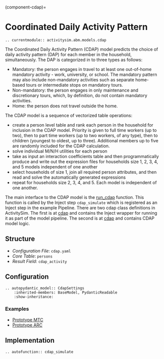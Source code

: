 (component-cdap)=
# Coordinated Daily Activity Pattern

```{eval-rst}
.. currentmodule:: activitysim.abm.models.cdap
```

The Coordinated Daily Activity Pattern (CDAP) model predicts the choice of daily activity pattern (DAP)
for each member in the household, simultaneously. The DAP is categorized in to three types as
follows:
* Mandatory: the person engages in travel to at least one out-of-home mandatory activity - work, university, or school. The mandatory pattern may also include non-mandatory activities such as separate home-based tours or intermediate stops on mandatory tours.
* Non-mandatory: the person engages in only maintenance and discretionary tours, which, by definition, do not contain mandatory activities.
* Home: the person does not travel outside the home.

The CDAP model is a sequence of vectorized table operations:

* create a person level table and rank each person in the household for inclusion in the CDAP model.  Priority is given to full time workers (up to two), then to part time workers (up to two workers, of any type), then to children (youngest to oldest, up to three).  Additional members up to five are randomly included for the CDAP calculation.
* solve individual M/N/H utilities for each person
* take as input an interaction coefficients table and then programmatically produce and write out the expression files for households size 1, 2, 3, 4, and 5 models independent of one another
* select households of size 1, join all required person attributes, and then read and solve the automatically generated expressions
* repeat for households size 2, 3, 4, and 5. Each model is independent of one another.

The main interface to the CDAP model is the [run_cdap](activitysim.abm.models.util.cdap.run_cdap)
function.  This function is called by the Inject step `cdap_simulate` which is
registered as an Inject step in the example Pipeline.  There are two cdap class definitions in
ActivitySim.  The first is at [cdap](activitysim.abm.models.cdap) and contains the Inject
wrapper for running it as part of the model pipeline.  The second is
at [cdap](activitysim.abm.models.util.cdap) and contains CDAP model logic.

## Structure

- *Configuration File*: `cdap.yaml`
- *Core Table*: `persons`
- *Result Field*: `cdap_activity`

## Configuration

```{eval-rst}
.. autopydantic_model:: CdapSettings
    :inherited-members: BaseModel, PydanticReadable
    :show-inheritance:
```

### Examples

- [Prototype MTC](https://github.com/ActivitySim/activitysim/blob/main/activitysim/examples/prototype_mtc/configs/cdap.yaml)
- [Prototype ARC](https://github.com/ActivitySim/activitysim/blob/main/activitysim/examples/prototype_arc/configs/cdap.yaml)

## Implementation

```{eval-rst}
.. autofunction:: cdap_simulate
```
